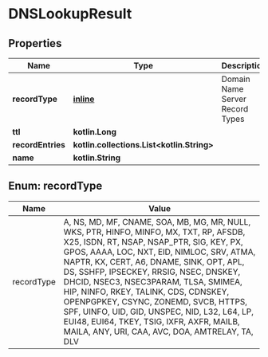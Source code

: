 
# DNSLookupResult

## Properties
Name | Type | Description | Notes
------------ | ------------- | ------------- | -------------
**recordType** | [**inline**](#RecordTypeEnum) | Domain Name Server Record Types |  [optional]
**ttl** | **kotlin.Long** |  |  [optional]
**recordEntries** | **kotlin.collections.List&lt;kotlin.String&gt;** |  |  [optional]
**name** | **kotlin.String** |  |  [optional]


<a name="RecordTypeEnum"></a>
## Enum: recordType
Name | Value
---- | -----
recordType | A, NS, MD, MF, CNAME, SOA, MB, MG, MR, NULL, WKS, PTR, HINFO, MINFO, MX, TXT, RP, AFSDB, X25, ISDN, RT, NSAP, NSAP_PTR, SIG, KEY, PX, GPOS, AAAA, LOC, NXT, EID, NIMLOC, SRV, ATMA, NAPTR, KX, CERT, A6, DNAME, SINK, OPT, APL, DS, SSHFP, IPSECKEY, RRSIG, NSEC, DNSKEY, DHCID, NSEC3, NSEC3PARAM, TLSA, SMIMEA, HIP, NINFO, RKEY, TALINK, CDS, CDNSKEY, OPENPGPKEY, CSYNC, ZONEMD, SVCB, HTTPS, SPF, UINFO, UID, GID, UNSPEC, NID, L32, L64, LP, EUI48, EUI64, TKEY, TSIG, IXFR, AXFR, MAILB, MAILA, ANY, URI, CAA, AVC, DOA, AMTRELAY, TA, DLV



